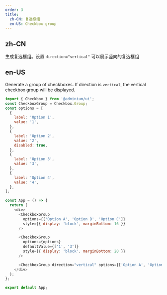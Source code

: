 ```yaml
---
order: 3
title:
  zh-CN: 复选框组
  en-US: Checkbox group
---
```


## zh-CN

生成复选框组。设置 `direction="vertical"` 可以展示竖向的复选框组

## en-US

Generate a group of checkboxes. If direction is `vertical`, the vertical checkbox group will be displayed.


```js
import { Checkbox } from '@adminium/ui';
const CheckboxGroup = Checkbox.Group;
const options = [
  {
    label: 'Option 1',
    value: '1',
  },
  {
    label: 'Option 2',
    value: '2',
    disabled: true,
  },
  {
    label: 'Option 3',
    value: '3',
  },
  {
    label: 'Option 4',
    value: '4',
  },
];

const App = () => {
  return (
    <div>
      <CheckboxGroup
        options={['Option A', 'Option B', 'Option C']}
        style={{ display: 'block', marginBottom: 16 }}
      />

      <CheckboxGroup
        options={options}
        defaultValue={['1', '3']}
        style={{ display: 'block', marginBottom: 20 }}
      />

      <CheckboxGroup direction="vertical" options={['Option A', 'Option B', 'Option C']} />
    </div>
  );
};

export default App;
```
